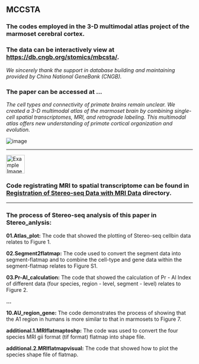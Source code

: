 ## MCCSTA
### The codes employed in the 3-D multimodal atlas project of the marmoset cerebral cortex.
### The data can be interactively view at https://db.cngb.org/stomics/mbcsta/.
*We sincerely thank the support in database building and maintaining provided by China National GeneBank (CNGB).*
### The paper can be accessed at ...

*The cell types and connectivity of primate brains remain unclear. We created a 3-D multimodal atlas of the marmoset brain by combining single-cell spatial transcriptomes, MRI, and retrograde labeling.*
*This multimodal atlas offers new understanding of primate cortical organization and evolution.*

![image](https://github.com/user-attachments/assets/a72a2497-bdc6-43ca-bf5c-9255816f3460)

---
<img src="https://encrypted-tbn0.gstatic.com/images?q=tbn:ANd9GcSxuMOcdNwWiWNb_FPaD-Z54i0oa_R8Qu2H0A&s" alt="Example Image" width="50" height="50">  

### Code registrating MRI to spatial transcriptome can be found in <u>Registration of Stereo-seq Data with MRI Data</u> directory.
---
### The process of Stereo-seq analysis of this paper in Stereo_anlysis:

**01.Atlas_plot:** The code that showed the plotting of Stereo-seq cellbin data relates to Figure 1.

**02.Segment2flatmap:** The code used to convert the segment data into segment-flatmap and to combine the cell-type and gene data within the segment-flatmap relates to Figure S1.

**03.Pr-Al_calculation:**  The code that showed the calculation of Pr - Al Index of different data (four species, region - level, segment - level) relates to Figure 2.

**...**

**10.AU_region_gene:**  The code demonstrates the process of showing that the A1 region in humans is more similar to that in marmosets to Figure 7.

**additional.1.MRIflatmaptoshp:**  The code was used to convert the four species MRI gii format (tif format) flatmap into shape file.

**additional.2.MRIflatmapvisual:**  The code that showed how to plot the species shape file of flatmap.

